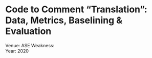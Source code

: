 # Code to Comment “Translation”: Data, Metrics, Baselining & Evaluation

Venue: ASE
Weakness:  
Year: 2020